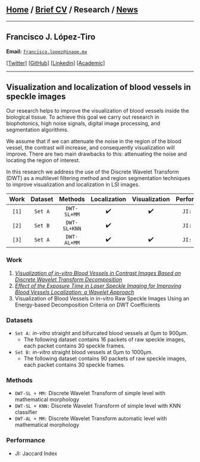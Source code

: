 
## [Home](/index) / [Brief CV](/brief_cv) / Research / [News](/news)

___

## Francisco J. López-Tiro 
**Email:** [`francisco.lopez@inaoe.mx`](mailto:francisco.lopez@inaoe.com?subject=%20Hello,%20Francisco)

[[Twitter]](https://twitter.com/Friscolt)
[[GitHub]](https://github.com/friscolt)
[[Linkedin]](https://www.linkedin.com/in/friscolt)
[[Academic]](https://scholar.google.es/citations?user=IlG06bYAAAAJ&hl=es)

---

## Visualization and localization of blood vessels in speckle images


Our research helps to improve the visualization of blood vessels inside the biological tissue. To achieve this goal we carry out research in biophotonics, high noise signals, digital image processing, and segmentation algorithms. 

We assume that if we can attenuate the noise in the region of the blood vessel, the contrast will increase, and consequently visualization will improve. There are two main drawbacks to this: attenuating the noise and locating the region of interest. 

In this research we address the use of the Discrete Wavelet Transform (DWT) as a multilevel filtering method and region segmentation techniques to improve visualization and localization in LSI images. 


| Work | Dataset |    Methods   | Localization | Visualization | Performance |
|:----:|:-------:|:------------:|:------------:|:-------------:|:-----------:|
|`[1]` | `Set A` | `DWT-SL+MM`  |       ✔️     |       ✔️      | `JI: 0.XX`  |
|`[2]` | `Set B` | `DWT-SL+KNN` |       ✔️     |               | `JI: 0.XX`  |
|`[3]` | `Set A` | `DWT-AL+MM`  |       ✔️     |       ✔️      | `JI: 0.XX`  |


### Work

1. [*Visualization of in-vitro Blood Vessels in Contrast Images Based on Discrete Wavelet Transform Decomposition*](https://ieeexplore.ieee.org/document/8827144)
2. [*Effect of the Exposure Time in Laser Speckle Imaging for Improving Blood Vessels Localization: a Wavelet Approach*](https://ieeexplore.ieee.org/document/9129242/)
3. Visualization of Blood Vessels in in-vitro Raw Speckle Images Using an Energy-based Decomposition Criteria on DWT Coefficients

### Datasets

*  `Set A:` *in-vitro* straight and bifurcated blood vessels at 0µm to 900µm. 
   *  The following dataset contains 16 packets of raw speckle images, each packet contains 30 speckle frames.
*  `Set B:` *in-vitro* straight blood vessels at 0µm to 1000µm. 
   *  The following dataset contains 90 packets of raw speckle images, each packet contains 30 speckle frames.



### Methods

* `DWT-SL + MM:` Discrete Wavelet Transform of simple level with mathematical morphology 
* `DWT-SL + KNN:` Discrete Wavelet Transform of simple level with KNN classifier
* `DWT-AL + MM:` Discrete Wavelet Transform automatic level with mathematical morphology 

### Performance

* JI: Jaccard Index
